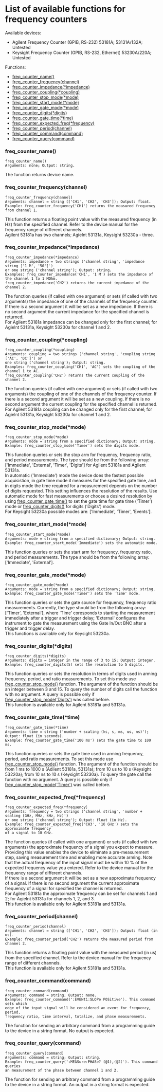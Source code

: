 # List of available functions for frequency counters

Available devices:
- Agilent Frequency Counter (GPIB, RS-232)
53181A; 53131A/132A; Untested
- Keysight Frequency Counter (GPIB, RS-232, Ethernet)
53230A/220A; Untested

Functions:
- [freq_counter_name()](#freq_counter_name)<br/>
- [freq_counter_frequency(channel)](#freq_counter_frequencychannel)<br/>
- [freq_counter_impedance(*impedance)](#freq_counter_impedanceimpedance)<br/>
- [freq_counter_coupling(*coupling)](#freq_counter_couplingcoupling)<br/>
- [freq_counter_stop_mode(*mode)](#freq_counter_stop_modemode)<br/>
- [freq_counter_start_mode(*mode)](#freq_counter_start_modemode)<br/>
- [freq_counter_gate_mode(*mode)](#freq_counter_gate_modemode)<br/>
- [freq_counter_digits(*digits)](#freq_counter_digitsdigits)<br/>
- [freq_counter_gate_time(*time)](#freq_counter_gate_timetime)<br/>
- [freq_counter_expected_freq(*frequency)](#freq_counter_expected_freqfrequency)<br/>
- [freq_counter_period(channel)](#freq_counter_periodchannel)<br/>
- [freq_counter_command(command)](#freq_counter_commandcommand)<br/>
- [freq_counter_query(command)](#freq_counter_commandquery)<br/>

### freq_counter_name()
```python3
freq_counter_name()
Arguments: none; Output: string.
```
The function returns device name.
### freq_counter_frequency(channel)
```python3
freq_counter_frequency(channel)
Arguments: channel = string (['CH1', 'CH2', 'CH3']); Output: float.
Example: freq_counter_frequency('CH1') returns the measured frequency from channel 1.
```
This function returns a floating point value with the measured frequency (in Hz) from the specified channel. Refer to the device manual for the frequency range of different channels.<br/>
Agilent 53181a has two channels; Agielnt 53131a, Keysight 53230a - three.<br/>
### freq_counter_impedance(*impedance)
```python3
freq_counter_impedance(*impedance)
Arguments: impedance = two strings ('channel string', 'impedance string ['1 M', '50']')
or one string ('channel string'); Output: string.
Examples: freq_counter_impedance('CH1', '1 M') sets the impedance of the channel 1 to 1 MOhm.
freq_counter_impedance('CH2') returns the current impedance of the channel 2.
```
The function queries (if called with one argument) or sets (if called with two arguments) the impedance of one of the channels of the frequency counter. If there is a second argument it will be set as a new impedance. If there is no second argument the current impedance for the specified channel is returned.<br/>
For Agilent 53181a impedance can be changed only for the first channel; for Agielnt 53131a, Keysight 53230a for channel 1 and 2.<br/>
### freq_counter_coupling(*coupling)
```python3
freq_counter_coupling(*coupling)
Arguments: coupling = two strings ('channel string', 'coupling string ['AC', 'DC']') or 
one string ('channel string'); Output: string.
Examples: freq_counter_coupling('CH1', 'AC') sets the coupling of the channel 1 to AC.
freq_counter_coupling('CH2') returns the current coupling of the channel 2.
```
The function queries (if called with one argument) or sets (if called with two arguments) the coupling of one of the channels of the frequency counter. If there is a second argument it will be set as a new coupling. If there is no second argument the current coupling for the specified channel is returned.<br/>
For Agilent 53181a coupling can be changed only for the first channel; for Agielnt 53131a, Keysight 53230a for channel 1 and 2.<br/>
### freq_counter_stop_mode(*mode)
```python3
freq_counter_stop_mode(*mode)
Arguments: mode = string from a specified dictionary; Output: string.
Example: freq_counter_stop_mode('Timer') sets the digits mode.
```
This function queries or sets the stop arm for frequency, frequency ratio, and period measurements. The type should be from the following array:<br/>
['Immediate', 'External', 'Timer', 'Digits'] for Agilent 53181a and Agilent 53131a.<br/>
In automatic ('Immediate') mode the device does the fastest possible acquisistion, in gate time mode it measures for the specified gate time, and in digits mode the time required for a measurement depends on the number of digits requested. This setting influences the resolution of the results. Use automatic mode for fast measurements or choose a desired resolution by using [freq_counter_gate_time()](#freq_counter_gate_timetime) to set the gate time for gate time ('Timer') mode or [freq_counter_digits()](#freq_counter_digitsdigits) for digits ('Digits') mode.<br/>
For Keysight 53230a possible modes are: ['Immediate', 'Timer', 'Events'].<br/>
### freq_counter_start_mode(*mode)
```python3
freq_counter_start_mode(*mode)
Arguments: mode = string from a specified dictionary; Output: string.
Example: freq_counter_start_mode('Immediate') sets the automatic mode.
```
This function queries or sets the start arm for frequency, frequency ratio, and period measurements. The type should be from the following array:<br/>
['Immediate', 'External'].<br/>
### freq_counter_gate_mode(*mode)
```python3
freq_counter_gate_mode(*mode)
Arguments: mode = string from a specified dictionary; Output: string.
Example: freq_counter_gate_mode('Timer') sets the 'Time' mode.
```
This function queries or sets the gate source for frequency, frequency ratio measurements. Currently, the type should be from the following array:
['Timer', 'External'], where 'Time' coresponds to starting the measurement immediately after a trigger and trigger delay; 'External' configures the instrument to gate the measurement using the Gate In/Out BNC after a trigger and trigger delay.<br/>
This functions is available only for Keysight 53230a.
### freq_counter_digits(*digits)
```python3
freq_counter_digits(*digits)
Arguments: digits = integer in the range of 3 to 15; Output: integer.
Example: freq_counter_digits(5) sets the resolution to 5 digits.
```
This function queries or sets the resolution in terms of digits used in arming frequency, period, and ratio measurements. To set this mode use [freq_counter_stop_mode()](#freq_counter_stop_modemode) function. The argument of the function should be an integer between 3 and 15. To query the number of digits call the function with no argument. A query is possible only if [freq_counter_stop_mode('Digits')](#freq_counter_stop_modemode) was called before.<br/>
This function is available only for Agilent 53181a and 53131a.<br/>
### freq_counter_gate_time(*time)
```python3
freq_counter_gate_time(*time)
Arguments: time = string ('number + scaling (ks, s, ms, us, ns)'); Output: float (in seconds).
Example: freq_counter_gate_time('100 ms') sets the gate time to 100 ms.
```
This function queries or sets the gate time used in arming frequency, period, and ratio measurements. To set this mode use [freq_counter_stop_mode()](#freq_counter_stop_modemode) function. The argument of the function should be from 1 ms to 1000 s (Adilent 53181a, 53131a); from 10 us to 10 s (Keysight 53220a); from 10 ns to 10 s (Keysight 53230a). To query the gate call the function with no argument. A query is possible only if [freq_counter_stop_mode('Timer')](#freq_counter_stop_modemode) was called before.<br/>
### freq_counter_expected_freq(*frequency)
```python3
freq_counter_expected_freq(*frequency)
Arguments: frequency = two strings ('channel string', 'number + scaling (GHz, MHz, kHz, Hz)')
or one string ('channel string'); Output: float (in Hz).
Example: freq_counter_expected_freq('CH3', '10 GHz') sets the approximate frequency
of a signal to 10 GHz.
```
The function queries (if called with one argument) or sets (if called with two arguments) the approximate frequency of a signal you expect to measure. Providing this value enables the device to eliminate a pre-measurement step, saving measurement time and enabling more accurate arming. Note that the actual frequency of the input signal must be within 10 % of the expected frequency value you entered. Refer to the device manual for the frequency range of different channels.<br/>
If there is a second argument it will be set as a new approximate frequency of a signal. If there is no second argument the current approximate frequency of a signal for specified the channel is returned.<br/>
For Agilent 53181a the approximate frequency can be set for channels 1 and 2; for Agielnt 53131a for channels 1, 2, and 3.<br/>
This function is available only for Agilent 53181a and 53131a.<br/>
### freq_counter_period(channel)
```python3
freq_counter_period(channel)
Arguments: channel = string (['CH1', 'CH2', 'CH3']); Output: float (in us).
Example: freq_counter_period('CH2') returns the measured period from channel 2.
```
This function returns a floating point value with the measured period (in us) from the specified channel. Refer to the device manual for the frequency range of different channels.<br/>
This function is available only for Agilent 53181a and 53131a.<br/>
### freq_counter_command(command)
```python3
freq_counter_command(command)
Arguments: command = string; Output: none.
Example: freq_counter_command(':EVENt1:SLOPe POSitive'). This command sets which
edge of the input signal will be considered an event for frequency, period,
frequency ratio, time interval, totalize, and phase measurements.
```
The function for sending an arbitrary command from a programming guide to the device in a string format. No output is expected.<br/>
### freq_counter_query(command)
```python3
freq_counter_query(command)
Arguments: command = string; Output: string.
Example: freq_counter_query(':MEASure:PHASe? (@1),(@2)'). This command queries
an measurement of the phase between channel 1 and 2.
```
The function for sending an arbitrary command from a programming guide to the device in a string format. An output in a string format is expected.<br/>
